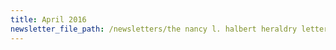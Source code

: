```yaml
---
title: April 2016
newsletter_file_path: /newsletters/the nancy l. halbert heraldry letter.pdf
---
```




